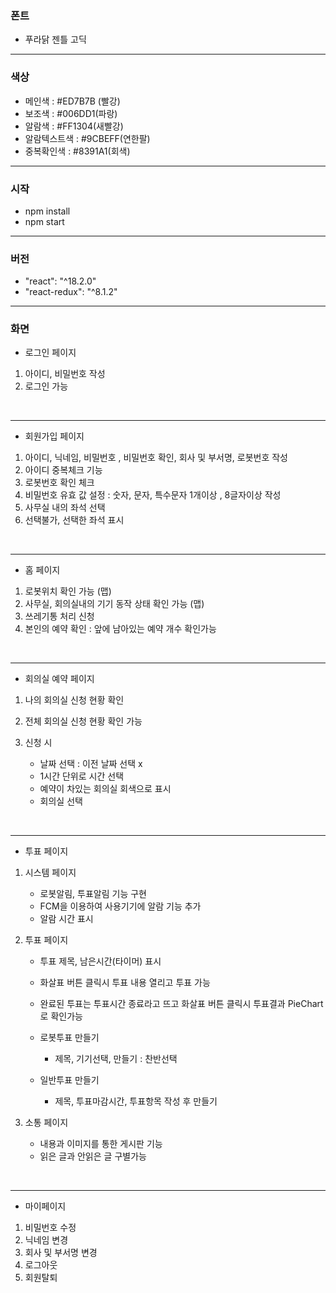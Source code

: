 ### 폰트
- 푸라닭 젠틀 고딕

---
### 색상 
- 메인색 : #ED7B7B (빨강)
- 보조색 : #006DD1(파랑)
- 알람색 : #FF1304(새빨강)
- 알람텍스트색 : #9CBEFF(연한팔)
- 중복확인색 : #8391A1(회색)

---
### 시작

- npm install 
- npm start
---
### 버전

- "react": "^18.2.0"
- "react-redux": "^8.1.2"
---
### 화면 

- 로그인 페이지<br/>
1. 아이디, 비밀번호 작성
2. 로그인 가능
<br/>

---
- 회원가입 페이지

1. 아이디, 닉네임, 비밀번호 , 비밀번호 확인, 회사 및 부서명, 로봇번호 작성
2. 아이디 중복체크 기능
3. 로봇번호 확인 체크
4. 비밀번호 유효 값 설정 : 숫자, 문자, 특수문자 1개이상 , 8글자이상 작성
5. 사무실 내의 좌석 선택
6. 선택불가, 선택한 좌석 표시
<br/>

---
- 홈 페이지<br/>
1. 로봇위치 확인 가능 (맵)
2. 사무실, 회의실내의 기기 동작 상태 확인 가능 (맵)
3. 쓰레기통 처리 신청
4. 본인의 예약 확인 : 앞에 남아있는 예약 개수 확인가능
<br>

---
- 회의실 예약 페이지<br/>
1. 나의 회의실 신청 현황 확인 
2. 전체 회의실 신청 현황 확인 가능
3. 신청 시 
    
    - 날짜 선택 : 이전 날짜 선택 x 
    - 1시간 단위로 시간 선택
    - 예약이 차있는 회의실 회색으로 표시
    - 회의실 선택
    
<br>

---
- 투표 페이지<br/>
1. 시스템 페이지
    
    - 로봇알림, 투표알림 기능 구현
    - FCM을 이용하여 사용기기에 알람 기능 추가
    - 알람 시간 표시

2. 투표 페이지

    - 투표 제목, 남은시간(타이머) 표시
    - 화살표 버튼 클릭시 투표 내용 열리고 투표 가능
    - 완료된 투표는 투표시간 종료라고 뜨고 화살표 버튼 클릭시
    투표결과 PieChart로 확인가능
    - 로봇투표 만들기 

        - 제목, 기기선택, 만들기 : 찬반선택
    - 일반투표 만들기 
        - 제목, 투표마감시간, 투표항목 작성 후 만들기

3. 소통 페이지
    
    - 내용과 이미지를 통한 게시판 기능 
    - 읽은 글과 안읽은 글 구별가능

<br>

---
- 마이페이지
1. 비밀번호 수정
2. 닉네임 변경
3. 회사 및 부서명 변경
4. 로그아웃
5. 회원탈퇴